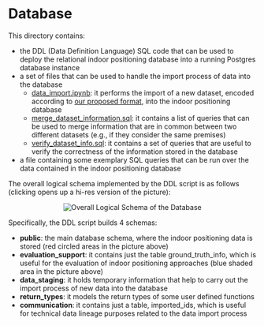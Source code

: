# Database

This directory contains:
* the DDL (Data Definition Language) SQL code that can be used to deploy the relational indoor positioning database into a running Postgres database instance
* a set of files that can be used to handle the import process of data into the database
   * [data_import.ipynb](https://github.com/dslab-uniud/Database-indoor/blob/main/Database/data_import.ipynb): it performs the import of a new dataset, encoded according to [our proposed format](https://github.com/dslab-uniud/Database-indoor/blob/main/Datasets/README.md), into the indoor positioning database
   * [merge_dataset_information.sql](https://github.com/dslab-uniud/Database-indoor/tree/main/Database/merge_dataset_information.sql): it contains a list of queries that can be used to merge information that are in common between two different datasets (e.g., if they consider the same premises)
   * [verify_dataset_info.sql](https://github.com/dslab-uniud/Database-indoor/tree/main/Database/verify_dataset_info.sql): it contains a set of queries that are useful to verify the correctness of the information stored in the database
* a file containing some exemplary SQL queries that can be run over the data contained in the indoor positioning database


The overall logical schema implemented by the DDL script is as follows (clicking opens up a hi-res version of the picture):

<p align="center">
<img src="https://user-images.githubusercontent.com/45127628/170011003-fc2e5b72-3e69-4fe6-8d15-e3222fc01237.png" alt="Overall Logical Schema of the Database" />
</p>

Specifically, the DDL script builds 4 schemas:
* **public**: the main database schema, where the indoor positioning data is stored (red circled areas in the picture above)
* **evaluation_support**: it contains just the table ground_truth_info, which is useful for the evaluation of indoor positioning approaches (blue shaded area in the picture above)
* **data_staging**: it holds temporary information that help to carry out the import process of new data into the database
* **return_types**: it models the return types of some user defined functions
* **communication**: it contains just a table, imported_ids, which is useful for technical data lineage purposes related to the data import process
